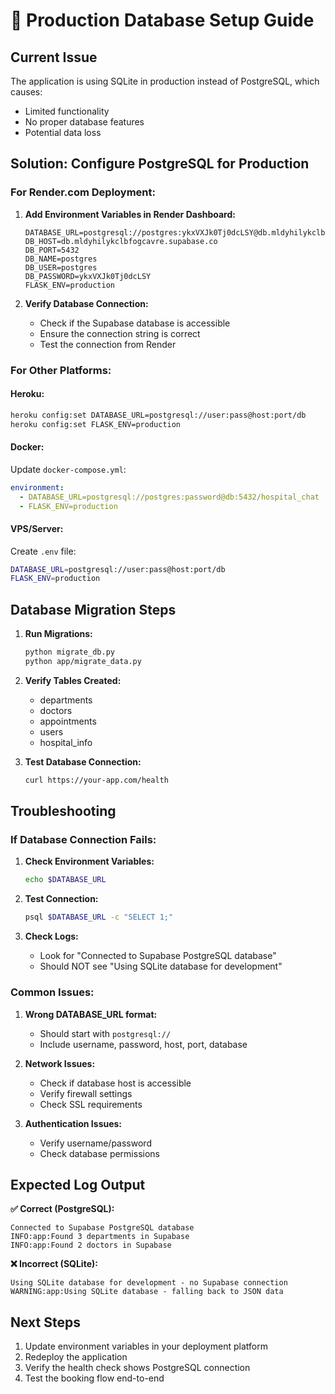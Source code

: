# 🚀 Production Database Setup Guide

## Current Issue
The application is using SQLite in production instead of PostgreSQL, which causes:
- Limited functionality
- No proper database features
- Potential data loss

## Solution: Configure PostgreSQL for Production

### For Render.com Deployment:

1. **Add Environment Variables in Render Dashboard:**
   ```
   DATABASE_URL=postgresql://postgres:ykxVXJk0Tj0dcLSY@db.mldyhilykclbfogcavre.supabase.co:5432/postgres
   DB_HOST=db.mldyhilykclbfogcavre.supabase.co
   DB_PORT=5432
   DB_NAME=postgres
   DB_USER=postgres
   DB_PASSWORD=ykxVXJk0Tj0dcLSY
   FLASK_ENV=production
   ```

2. **Verify Database Connection:**
   - Check if the Supabase database is accessible
   - Ensure the connection string is correct
   - Test the connection from Render

### For Other Platforms:

#### Heroku:
```bash
heroku config:set DATABASE_URL=postgresql://user:pass@host:port/db
heroku config:set FLASK_ENV=production
```

#### Docker:
Update `docker-compose.yml`:
```yaml
environment:
  - DATABASE_URL=postgresql://postgres:password@db:5432/hospital_chat
  - FLASK_ENV=production
```

#### VPS/Server:
Create `.env` file:
```bash
DATABASE_URL=postgresql://user:pass@host:port/db
FLASK_ENV=production
```

## Database Migration Steps

1. **Run Migrations:**
   ```bash
   python migrate_db.py
   python app/migrate_data.py
   ```

2. **Verify Tables Created:**
   - departments
   - doctors  
   - appointments
   - users
   - hospital_info

3. **Test Database Connection:**
   ```bash
   curl https://your-app.com/health
   ```

## Troubleshooting

### If Database Connection Fails:

1. **Check Environment Variables:**
   ```bash
   echo $DATABASE_URL
   ```

2. **Test Connection:**
   ```bash
   psql $DATABASE_URL -c "SELECT 1;"
   ```

3. **Check Logs:**
   - Look for "Connected to Supabase PostgreSQL database"
   - Should NOT see "Using SQLite database for development"

### Common Issues:

1. **Wrong DATABASE_URL format:**
   - Should start with `postgresql://`
   - Include username, password, host, port, database

2. **Network Issues:**
   - Check if database host is accessible
   - Verify firewall settings
   - Check SSL requirements

3. **Authentication Issues:**
   - Verify username/password
   - Check database permissions

## Expected Log Output

**✅ Correct (PostgreSQL):**
```
Connected to Supabase PostgreSQL database
INFO:app:Found 3 departments in Supabase
INFO:app:Found 2 doctors in Supabase
```

**❌ Incorrect (SQLite):**
```
Using SQLite database for development - no Supabase connection
WARNING:app:Using SQLite database - falling back to JSON data
```

## Next Steps

1. Update environment variables in your deployment platform
2. Redeploy the application
3. Verify the health check shows PostgreSQL connection
4. Test the booking flow end-to-end

